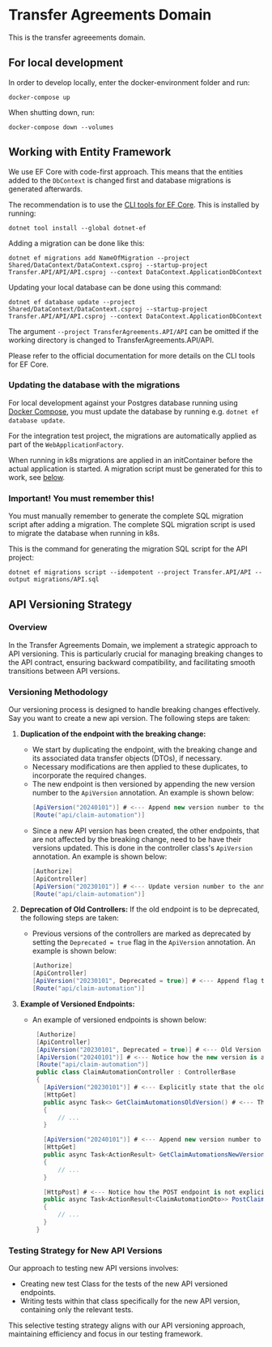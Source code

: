 # Transfer Agreements Domain
This is the transfer agreeements domain.

## For local development<a id="docker-compose"></a>

In order to develop locally, enter the docker-environment folder and run:

```shell
docker-compose up
```

When shutting down, run:

```shell
docker-compose down --volumes
```

## Working with Entity Framework

We use EF Core with code-first approach. This means that the entities added to the `DbContext` is changed first and database migrations is generated afterwards.

The recommendation is to use the [CLI tools for EF Core](https://learn.microsoft.com/en-us/ef/core/cli/dotnet). This is installed by running:

```shell
dotnet tool install --global dotnet-ef
```

Adding a migration can be done like this:

```shell
dotnet ef migrations add NameOfMigration --project Shared/DataContext/DataContext.csproj --startup-project Transfer.API/API/API.csproj --context DataContext.ApplicationDbContext
```

Updating your local database can be done using this command:

```shell
dotnet ef database update --project Shared/DataContext/DataContext.csproj --startup-project Transfer.API/API/API.csproj --context DataContext.ApplicationDbContext
```

The argument `--project TransferAgreements.API/API` can be omitted if the working directory is changed to TransferAgreements.API/API.

Please refer to the official documentation for more details on the CLI tools for EF Core.

### Updating the database with the migrations

For local development against your Postgres database running using [Docker Compose](#docker-compose), you must update the database by running e.g. `dotnet ef database update`.

For the integration test project, the migrations are automatically applied as part of the `WebApplicationFactory`.

When running in k8s migrations are applied in an initContainer before the actual application is started. A migration script must be generated for this to work, see [below](#important).

### Important! You must remember this!<a id="important"></a>

You must manually remember to generate the complete SQL migration script after adding a migration. The complete SQL migration script is used to migrate the database when running in k8s.

This is the command for generating the migration SQL script for the API project:

```shell
dotnet ef migrations script --idempotent --project Transfer.API/API --output migrations/API.sql
```

## API Versioning Strategy

### Overview
In the Transfer Agreements Domain, we implement a strategic approach to API versioning. This is particularly crucial for managing breaking changes to the API contract, ensuring backward compatibility, and facilitating smooth transitions between API versions.

### Versioning Methodology
Our versioning process is designed to handle breaking changes effectively.
Say you want to create a new api version. The following steps are taken:

1. **Duplication of the endpoint with the breaking change:**

    - We start by duplicating the endpoint, with the breaking change and its associated data transfer objects (DTOs), if necessary.
    - Necessary modifications are then applied to these duplicates, to incorporate the required changes.
    - The new endpoint is then versioned by appending the new version number to the `ApiVersion` annotation. An example is shown below:
      ```csharp
      [ApiVersion("20240101")] # <--- Append new version number to the annotation
      [Route("api/claim-automation")]
      ```
    - Since a new API version has been created, the other endpoints, that are not affected by the breaking change, need to be have their versions updated. This is done in the controller class's `ApiVersion` annotation. An example is shown below:
      ```csharp
      [Authorize]
      [ApiController]
      [ApiVersion("20230101")] # <--- Update version number to the annotation
      [Route("api/claim-automation")]
      ```

2. **Deprecation of Old Controllers:**
If the old endpoint is to be deprecated, the following steps are taken:
    - Previous versions of the controllers are marked as deprecated by setting the `Deprecated = true` flag in the `ApiVersion` annotation. An example is shown below:
      ```csharp
      [Authorize]
      [ApiController]
      [ApiVersion("20230101", Deprecated = true)] # <--- Append flag to the annotation
      [Route("api/claim-automation")]
      ```
3. **Example of Versioned Endpoints:**
    - An example of versioned endpoints is shown below:
      ```csharp
       [Authorize]
       [ApiController]
       [ApiVersion("20230101", Deprecated = true)] # <--- Old Version remains the same, but is marked as deprecated
       [ApiVersion("20240101")] # <--- Notice how the new version is added, to indicate that this controller has endppoints for both versions
       [Route("api/claim-automation")]
       public class ClaimAutomationController : ControllerBase
       {
         [ApiVersion("20230101")] # <--- Explicitly state that the old GET endpoint, is to only appear in the old version
         [HttpGet]
         public async Task<> GetClaimAutomationsOldVersion() # <--- This is the old version of the endpoint. It inherits the old version number, since the annotation explicitly states so.
         {
             // ...
         }

         [ApiVersion("20240101")] # <--- Append new version number to the annotation, To indicate that the new GET endpoint is only available in the new version
         [HttpGet]
         public async Task<ActionResult> GetClaimAutomationsNewVersion() # <--- This is the new version of the endpoint. It inherits the new version number, since the annotation explicitly states so.
         {
             // ...
         }

         [HttpPost] # <--- Notice how the POST endpoint is not explicitly versioned, this means that it is available in both versions.
         public async Task<ActionResult<ClaimAutomationDto>> PostClaimAutomation() # <--- This endpoint had no breaking changes, so it is not duplicated, and is available in both versions.
         {
             // ...
         }
       }
       ```

### Testing Strategy for New API Versions
Our approach to testing new API versions involves:

- Creating new test Class for the tests of the new API versioned endpoints.
- Writing tests within that class specifically for the new API version, containing only the relevant tests.

This selective testing strategy aligns with our API versioning approach, maintaining efficiency and focus in our testing framework.
